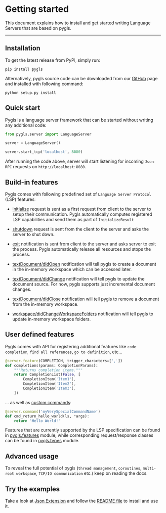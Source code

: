 # Getting started

This document explains how to install and get started writing Language Servers that are based on pygls.

---

## Installation

To get the latest release from PyPI, simply run:

```console
pip install pygls
```

Alternatively, pygls source code can be downloaded from our [GitHub](https://github.com/openlawlibrary/pygls) page and installed with following command:

```console
python setup.py install
```

## Quick start

Pygls is a language server framework that can be started without writing any additional code:

```python
from pygls.server import LanguageServer

server = LanguageServer()

server.start_tcp('localhost', 8080)
```

After running the code above, server will start listening for incoming `Json RPC` requests on `http://localhost:8080`.

## Build-in features

Pygls comes with following predefined set of `Language Server Protocol` (LSP) features:

- [initialize](https://microsoft.github.io/language-server-protocol/specification#initialize) request is sent as a first request from client to the server to setup their communication. Pygls automatically computes registered LSP capabilities and send them as part of `InitializeResult`

- [shutdown](https://microsoft.github.io/language-server-protocol/specification#shutdown) request is sent from the client to the server and asks the server to shut down.

- [exit](https://microsoft.github.io/language-server-protocol/specification#exit) notification is sent from client to the server and asks server to exit the process. Pygls automatically release all resources and stops the process.

- [textDocument/didOpen](https://microsoft.github.io/language-server-protocol/specification#textDocument_didOpen) notification will tell pygls to create a document in the in-memory workspace which can be accessed later.

- [textDocument/didChange](https://microsoft.github.io/language-server-protocol/specification#textDocument_didChange) notification will tell pygls to update the document source. For now, pygls supports just incremental document changes.

- [textDocument/didClose](https://microsoft.github.io/language-server-protocol/specification#textDocument_didClose) notification will tell pygls to remove a document from the in-memory workspace.

- [workspace/didChangeWorkspaceFolders](https://microsoft.github.io/language-server-protocol/specification#workspace_didChangeWorkspaceFolders) notification will tell pygls to update in-memory workspace folders.

## User defined features

Pygls comes with API for registering additional features like `code completion`, `find all references`, `go to definition`, etc...

```python
@server.feature(COMPLETION, trigger_characters=[','])
def completions(params: CompletionParams):
    """Returns completion items."""
    return CompletionList(False, [
        CompletionItem('Item1'),
        CompletionItem('Item2'),
        CompletionItem('Item3'),
    ])
```

... as well as [custom commands](change_link):

```python
@server.command('myVerySpecialCommandName')
def cmd_return_hello_world(ls, *args):
    return 'Hello World!'
```

Features that are currently supported by the LSP specification can be found in [pygls.features](https://github.com/openlawlibrary/pygls/blob/master/pygls/features.py) module, while corresponding request/response classes can be found in [pygls.types](https://github.com/openlawlibrary/pygls/blob/master/pygls/types.py) module.

## Advanced usage

To reveal the full potential of pygls (`thread management`, `coroutines`, `multi-root workspace`, `TCP/IO communication` etc.) keep on reading the docs.

## Try the examples

Take a look at [Json Extension](https://github.com/openlawlibrary/pygls/tree/master/examples/json-extension) and follow the [README file](https://github.com/openlawlibrary/pygls/blob/master/examples/README.md) to install and use it.
